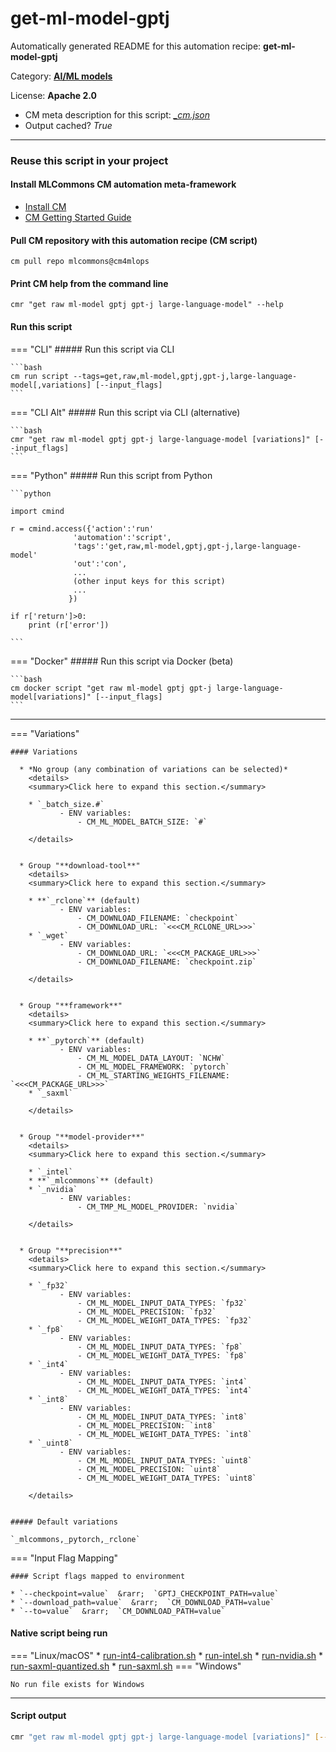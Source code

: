 # get-ml-model-gptj
Automatically generated README for this automation recipe: **get-ml-model-gptj**

Category: **[AI/ML models](..)**

License: **Apache 2.0**


* CM meta description for this script: *[_cm.json](https://github.com/mlcommons/cm4mlops/tree/main/script/get-ml-model-gptj/_cm.json)*
* Output cached? *True*

---
### Reuse this script in your project

#### Install MLCommons CM automation meta-framework

* [Install CM](https://docs.mlcommons.org/ck/install)
* [CM Getting Started Guide](https://docs.mlcommons.org/ck/getting-started/)

#### Pull CM repository with this automation recipe (CM script)

```cm pull repo mlcommons@cm4mlops```

#### Print CM help from the command line

````cmr "get raw ml-model gptj gpt-j large-language-model" --help````

#### Run this script

=== "CLI"
    ##### Run this script via CLI

    ```bash
    cm run script --tags=get,raw,ml-model,gptj,gpt-j,large-language-model[,variations] [--input_flags]
    ```
=== "CLI Alt"
    ##### Run this script via CLI (alternative)


    ```bash
    cmr "get raw ml-model gptj gpt-j large-language-model [variations]" [--input_flags]
    ```

=== "Python"
    ##### Run this script from Python


    ```python

    import cmind

    r = cmind.access({'action':'run'
                  'automation':'script',
                  'tags':'get,raw,ml-model,gptj,gpt-j,large-language-model'
                  'out':'con',
                  ...
                  (other input keys for this script)
                  ...
                 })

    if r['return']>0:
        print (r['error'])

    ```


=== "Docker"
    ##### Run this script via Docker (beta)

    ```bash
    cm docker script "get raw ml-model gptj gpt-j large-language-model[variations]" [--input_flags]
    ```
___

=== "Variations"


    #### Variations

      * *No group (any combination of variations can be selected)*
        <details>
        <summary>Click here to expand this section.</summary>

        * `_batch_size.#`
               - ENV variables:
                   - CM_ML_MODEL_BATCH_SIZE: `#`

        </details>


      * Group "**download-tool**"
        <details>
        <summary>Click here to expand this section.</summary>

        * **`_rclone`** (default)
               - ENV variables:
                   - CM_DOWNLOAD_FILENAME: `checkpoint`
                   - CM_DOWNLOAD_URL: `<<<CM_RCLONE_URL>>>`
        * `_wget`
               - ENV variables:
                   - CM_DOWNLOAD_URL: `<<<CM_PACKAGE_URL>>>`
                   - CM_DOWNLOAD_FILENAME: `checkpoint.zip`

        </details>


      * Group "**framework**"
        <details>
        <summary>Click here to expand this section.</summary>

        * **`_pytorch`** (default)
               - ENV variables:
                   - CM_ML_MODEL_DATA_LAYOUT: `NCHW`
                   - CM_ML_MODEL_FRAMEWORK: `pytorch`
                   - CM_ML_STARTING_WEIGHTS_FILENAME: `<<<CM_PACKAGE_URL>>>`
        * `_saxml`

        </details>


      * Group "**model-provider**"
        <details>
        <summary>Click here to expand this section.</summary>

        * `_intel`
        * **`_mlcommons`** (default)
        * `_nvidia`
               - ENV variables:
                   - CM_TMP_ML_MODEL_PROVIDER: `nvidia`

        </details>


      * Group "**precision**"
        <details>
        <summary>Click here to expand this section.</summary>

        * `_fp32`
               - ENV variables:
                   - CM_ML_MODEL_INPUT_DATA_TYPES: `fp32`
                   - CM_ML_MODEL_PRECISION: `fp32`
                   - CM_ML_MODEL_WEIGHT_DATA_TYPES: `fp32`
        * `_fp8`
               - ENV variables:
                   - CM_ML_MODEL_INPUT_DATA_TYPES: `fp8`
                   - CM_ML_MODEL_WEIGHT_DATA_TYPES: `fp8`
        * `_int4`
               - ENV variables:
                   - CM_ML_MODEL_INPUT_DATA_TYPES: `int4`
                   - CM_ML_MODEL_WEIGHT_DATA_TYPES: `int4`
        * `_int8`
               - ENV variables:
                   - CM_ML_MODEL_INPUT_DATA_TYPES: `int8`
                   - CM_ML_MODEL_PRECISION: `int8`
                   - CM_ML_MODEL_WEIGHT_DATA_TYPES: `int8`
        * `_uint8`
               - ENV variables:
                   - CM_ML_MODEL_INPUT_DATA_TYPES: `uint8`
                   - CM_ML_MODEL_PRECISION: `uint8`
                   - CM_ML_MODEL_WEIGHT_DATA_TYPES: `uint8`

        </details>


    ##### Default variations

    `_mlcommons,_pytorch,_rclone`
=== "Input Flag Mapping"


    #### Script flags mapped to environment

    * `--checkpoint=value`  &rarr;  `GPTJ_CHECKPOINT_PATH=value`
    * `--download_path=value`  &rarr;  `CM_DOWNLOAD_PATH=value`
    * `--to=value`  &rarr;  `CM_DOWNLOAD_PATH=value`




#### Native script being run
=== "Linux/macOS"
     * [run-int4-calibration.sh](https://github.com/mlcommons/cm4mlops/tree/main/script/get-ml-model-gptj/run-int4-calibration.sh)
     * [run-intel.sh](https://github.com/mlcommons/cm4mlops/tree/main/script/get-ml-model-gptj/run-intel.sh)
     * [run-nvidia.sh](https://github.com/mlcommons/cm4mlops/tree/main/script/get-ml-model-gptj/run-nvidia.sh)
     * [run-saxml-quantized.sh](https://github.com/mlcommons/cm4mlops/tree/main/script/get-ml-model-gptj/run-saxml-quantized.sh)
     * [run-saxml.sh](https://github.com/mlcommons/cm4mlops/tree/main/script/get-ml-model-gptj/run-saxml.sh)
=== "Windows"

    No run file exists for Windows
___
#### Script output
```bash
cmr "get raw ml-model gptj gpt-j large-language-model [variations]" [--input_flags] -j
```